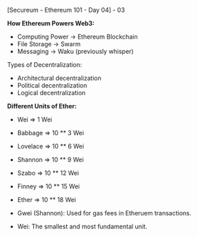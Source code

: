 [Secureum - Ethereum 101 - Day 04] - 03

**How Ethereum Powers Web3:**

- Computing Power -> Ethereum Blockchain 
- File Storage -> Swarm 
- Messaging -> Waku (previously whisper)


Types of Decentralization:
- Architectural decentralization 
- Political decentralization 
- Logical decentralization


**Different Units of Ether:** 

-  Wei           =>  1 Wei 
-  Babbage  =>  10 ** 3 Wei 
-  Lovelace  =>  10 ** 6 Wei 
-  Shannon  =>  10 ** 9 Wei 
-  Szabo      =>  10 ** 12 Wei 
-  Finney     =>  10 ** 15 Wei 
-  Ether       =>  10 ** 18 Wei 

- Gwei (Shannon): Used for gas fees in Etheruem transactions.
- Wei: The smallest and most fundamental unit.






